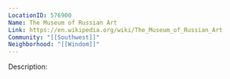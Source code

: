 ```yaml
---
LocationID: 576900
Name: The Museum of Russian Art
Link: https://en.wikipedia.org/wiki/The_Museum_of_Russian_Art
Community: "[[Southwest]]"
Neighborhood: "[[Windom]]"
---
```


Description:
